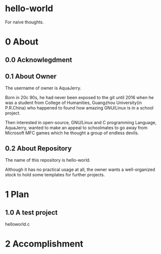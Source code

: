 # hello-world
For naive thoughts.

# 0 About

## 0.0 Acknowlegdment

## 0.1 About Owner
  The username of owner is AquaJerry.

  Born in 20c 90s, he had never been exposed to the git until 2016 when he was a student from College of Humanities, Guangzhou University(in P.R.China) who happened to found how amazing GNU/Linux is in a school project. 
  
  Then interested in open-source, GNU/Linux and C programming Language, AquaJerry, wanted to make an appeal to schoolmates to go away from Microsoft MFC games which he thought a group of endless devils.
  
## 0.2 About Repository
  The name of this repository is hello-world.
  
  Although it has no practical usage at all, the owner wants a well-organized stock to hold some templates for further projects.
  
# 1 Plan

## 1.0 A test project
  helloworld.c

# 2 Accomplishment
